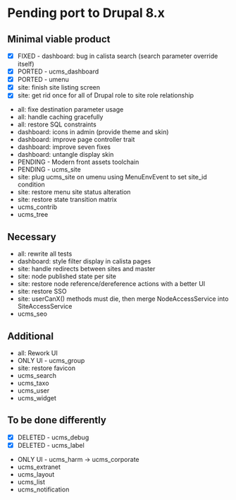 # Pending port to Drupal 8.x

## Minimal viable product

 - [x] FIXED - dashboard: bug in calista search (search parameter override itself)
 - [x] PORTED - ucms_dashboard
 - [x] PORTED - umenu
 - [x] site: finish site listing screen
 - [x] site: get rid once for all of Drupal role to site role relationship
 - all: fixe destination parameter usage
 - all: handle caching gracefully
 - all: restore SQL constraints
 - dashboard: icons in admin (provide theme and skin)
 - dashboard: improve page controller trait
 - dashboard: improve seven fixes
 - dashboard: untangle display skin
 - PENDING - Modern front assets toolchain
 - PENDING - ucms_site
 - site: plug ucms_site on umenu using MenuEnvEvent to set site_id condition
 - site: restore menu site status alteration
 - site: restore state transition matrix
 - ucms_contrib
 - ucms_tree

## Necessary

 - all: rewrite all tests
 - dashboard: style filter display in calista pages
 - site: handle redirects between sites and master
 - site: node published state per site
 - site: restore node reference/dereference actions with a better UI
 - site: restore SSO
 - site: userCanX() methods must die, then merge NodeAccessService into SiteAccessService
 - ucms_seo

## Additional

 - all: Rework UI
 - ONLY UI - ucms_group
 - site: restore favicon
 - ucms_search
 - ucms_taxo
 - ucms_user
 - ucms_widget

## To be done differently

 - [x] DELETED - ucms_debug
 - [x] DELETED - ucms_label
 - ONLY UI - ucms_harm -> ucms_corporate
 - ucms_extranet
 - ucms_layout
 - ucms_list
 - ucms_notification
